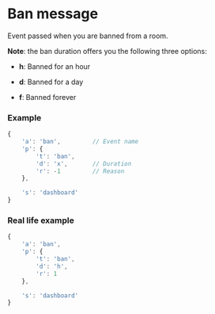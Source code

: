 # Ban message

Event passed when you are banned from a room.

**Note**: the ban duration offers you the following three options:

* **h**: Banned for an hour

* **d**: Banned for a day

* **f**: Banned forever

### Example

```js
{
    'a': 'ban',         // Event name
    'p': {
        't': 'ban',
        'd': 'x',       // Duration
        'r': -1         // Reason
    },

    's': 'dashboard'
}
```
### Real life example
```js
{
    'a': 'ban',
    'p': {
        't': 'ban',
        'd': 'h',
        'r': 1
    },

    's': 'dashboard'
}
```

